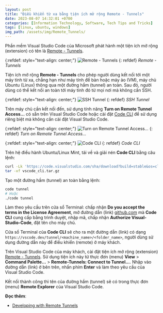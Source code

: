 ```yaml
---
layout: post
title: "Điều khiển từ xa bằng tiện ích mở rộng Remote - Tunnels"
date: 2023-08-07 14:32:01 +0700
categories: [Information Technology, Software, Tech Tips and Tricks]
tags: [linux, ubuntu, windows]
img_path: /assets/img/Remote_Tunnels/
---
```


Phần mềm Visual Studio Code của Microsoft phát hành một tiện ích mở rộng (extension) có tên là [Remote - Tunnels](https://marketplace.visualstudio.com/items?itemName=ms-vscode.remote-server).

{:refdef: style="text-align: center;"}
![Remote - Tunnels](Remote_Tunnels.png)
{: refdef}
_Remote - Tunnels_

Tiện ích mở rộng **Remote - Tunnels** cho phép người dùng kết nối tới một máy tính từ xa, chẳng hạn như máy tính để bàn hoặc máy ảo (VM), máy chủ Ubuntu (Linux) thông qua một đường hầm (tunnel) an toàn. Sau đó, người dùng có thể kết nối an toàn tới máy tính đó từ mọi nơi mà không cần SSH.

{:refdef: style="text-align: center;"}
![SSH Tunnel](SSH_Tunnel.png)
{: refdef}
_SSH Tunnel_

Trên máy chủ cần kết nối đến, sử dụng tính năng **Turn on Remote Tunnel Access...** có sẵn trên Visual Studio Code hoặc cài đặt [Code CLI](https://code.visualstudio.com/#alt-downloads) để sử dụng riêng biệt mà không cần cài đặt Visual Studio Code.
  
{:refdef: style="text-align: center;"}
![Turn on Remote Tunnel Access...](Turn_on_Remote_Tunnel_Access.png)
{: refdef}
_Turn on Remote Tunnel Access..._
  
{:refdef: style="text-align: center;"}
![Code CLI](Code_CLI.png)
{: refdef}
_Code CLI_

Trên hệ điều hành Ubuntu/Linux Mint, tải về và giải nén **Code CLI** bằng câu lệnh:
```bash
curl -Lk 'https://code.visualstudio.com/sha/download?build=stable&os=cli-alpine-x64' --output vscode_cli.tar.gz
tar -xf vscode_cli.tar.gz
```

Tạo một đường hầm (tunnel) an toàn bằng lệnh:
```bash
code tunnel
# Hoặc
./code tunnel
```
Làm theo yêu cầu trên cửa sổ Terminal: chấp nhận **Do you accept the terms in the License Agreement**, mở đường dẫn (link) [github.com](https://github.com/) mà **Code CLI** cung cấp bằng trình duyệt, nhập mã, chấp nhận **Authorize Visual-Studio-Code**, đặt tên cho máy chủ.

Cửa sổ Terminal của **Code CLI** sẽ cho ra một đường dẫn (link) có dạng `https://vscode.dev/tunnel/<machine_name>/<folder_name>`, người dùng sử dụng đường dẫn này để điều khiển (remote) ở máy khách.

Trên Visual Studio Code của máy khách, cài đặt tiện ích mở rộng (extension) [Remote - Tunnels](https://marketplace.visualstudio.com/items?itemName=ms-vscode.remote-server). Sử dụng tiện ích này từ thực đơn (menu) **View** > **Command Palette...** > **Remote-Tunnels: Connect to Tunnel...**. Nhập vào đường dẫn (link) ở bên trên, nhấn phím **Enter** và làm theo yêu cầu của Visual Studio Code.

Kết nối thành công thì tên của đường hầm (tunnel) sẽ có trong thực đơn (menu) **Remote Explorer** của Visual Studio Code.

**Đọc thêm**:
- [Developing with Remote Tunnels](https://code.visualstudio.com/docs/remote/tunnels)
